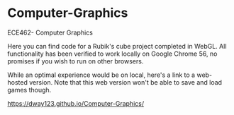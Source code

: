 # Computer-Graphics

ECE462- Computer Graphics

Here you can find code for a Rubik's cube project completed in WebGL. All functionality has been verified to work locally on Google Chrome 56, no promises if you wish to run on other browsers.

While an optimal experience would be on local, here's a link to a web-hosted version. Note that this web version won't be able to save and load games though.

https://dway123.github.io/Computer-Graphics/
